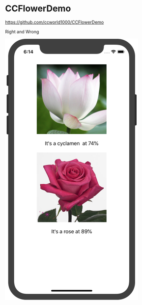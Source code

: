 # **CCFlowerDemo**



https://github.com/ccworld1000/CCFlowerDemo



Right and Wrong



![compare](https://raw.githubusercontent.com/ccworld1000/CCFlowerDemo/master/Screenshots/RightWrong.png)